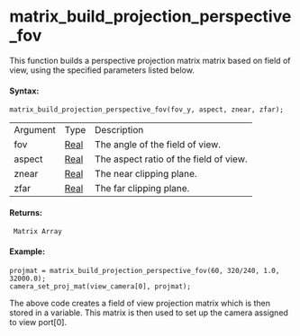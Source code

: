 # matrix_build_projection_perspective_fov

This function builds a perspective projection matrix matrix based on
field of view, using the specified parameters listed below.

#### Syntax:

``` gml
matrix_build_projection_perspective_fov(fov_y, aspect, znear, zfar);
```

|          |                                                                         |                                        |
|----------|-------------------------------------------------------------------------|----------------------------------------|
| Argument | Type                                                                    | Description                            |
| fov      |  [Real](../../../../../GameMaker_Language/GML_Overview/Data_Types)  | The angle of the field of view.        |
| aspect   |  [Real](../../../../../GameMaker_Language/GML_Overview/Data_Types)  | The aspect ratio of the field of view. |
| znear    |  [Real](../../../../../GameMaker_Language/GML_Overview/Data_Types)  | The near clipping plane.               |
| zfar     |  [Real](../../../../../GameMaker_Language/GML_Overview/Data_Types)  | The far clipping plane.                |

#### Returns:

``` gml
 Matrix Array
```

#### Example:

``` gml
projmat = matrix_build_projection_perspective_fov(60, 320/240, 1.0, 32000.0);
camera_set_proj_mat(view_camera[0], projmat);
```

The above code creates a field of view projection matrix which is then
stored in a variable. This matrix is then used to set up the camera
assigned to view port\[0\].
